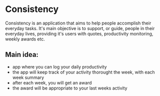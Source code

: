 # Consistency
Consistency is an application that aims to help people accomplish their everyday tasks. It's main objective is to support, or guide, people in their everyday lives, providing it's users with quotes, productivity monitoring, weekly awards etc. 

## Main idea:
- app where you can log your daily productivity
- the app will keep track of your activity thorought the week, with each week summary
- after each week, you will get an award
- the award will be appropriate to your last weeks activity